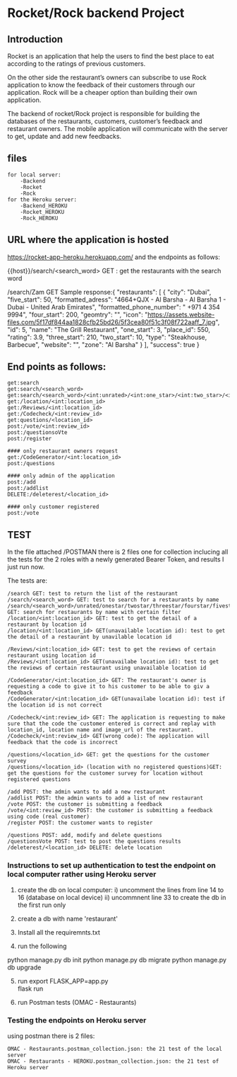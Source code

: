 # Rocket/Rock backend Project

## Introduction

Rocket is an application that help the users to find the best place to eat according to the ratings of previous customers.

On the other side the restaurant’s owners can subscribe to use Rock application to know the feedback of their customers through our application. Rock will be a cheaper option than building their own application.   


The backend of rocket/Rock project is responsible for building the databases of the restaurants, customers, customer’s feedback and restaurant owners. The mobile application will communicate with the server to get, update and add new feedbacks.

## files 

    for local server:
        -Backend
        -Rocket
        -Rock
    for the Heroku server:
        -Backend_HEROKU
        -Rocket_HEROKU
        -Rock_HEROKU

## URL where the application is hosted

https://rocket-app-heroku.herokuapp.com/ and the endpoints as follows:

{{host}}/search/<search_word> GET : get the restaurants with the search word

/search/Zam GET 
Sample response:{
    "restaurants": [
        {
            "city": "Dubai",
            "five_start": 50,
            "formatted_adress": "4664+QJX - Al Barsha - Al Barsha 1 - Dubai - United Arab Emirates",
            "formatted_phone_number": " +971 4 354 9994",
            "four_start": 200,
            "geomtry": "",
            "icon": "https://assets.website-files.com/5f17df844aa1828cfb25bd26/5f3cea80f51c3f08f722aaff_7.jpg",
            "id": 5,
            "name": "The Grill Restaurant",
            "one_start": 3,
            "place_id": 550,
            "rating": 3.9,
            "three_start": 210,
            "two_start": 10,
            "type": "Steakhouse, Barbecue",
            "website": "",
            "zone": "Al Barsha"
        }
    ],
    "success": true
}

## End points as follows:

    get:search
    get:search/<search_word>
    get:search/<search_word>/<int:unrated>/<int:one_star>/<int:two_star>/<int:three_star>/<int:four_star>/<int:five_star>
    get:/location/<int:location_id>
    get:/Reviews/<int:location_id>    
    get:/Codecheck/<int:review_id>
    get:questions/<location_id>
    post:/vote/<int:review_id>
    post:/questionsoVte
    post:/register

    #### only restaurant owners request
    get:/CodeGenerator/<int:location_id>
    post:/questions

    #### only admin of the application
    post:/add
    post:/addlist
    DELETE:/deleterest/<location_id>

    #### only customer registered
    post:/vote
    


## TEST

In the file attached /POSTMAN there is 2 files one for collection inclucing all the tests for the 2 roles with a newly generated Bearer Token, and results I just run now.

The tests are:

    /search GET: test to return the list of the restaurant
    /search/<search_word> GET: test to search for a restaurants by name
    /search/<search_word>/unrated/onestar/twostar/threestar/fourstar/fivestar GET: search for restaurants by name with certain filter
    /location/<int:location_id> GET: test to get the detail of a restaurant by location id
    /location/<int:location_id> GET(unavailable location id): test to get the detail of a restaurant by unavilable location id

    /Reviews/<int:location_id> GET: test to get the reviews of certain restaurant using location id
    /Reviews/<int:location_id> GET(unavailabe location id): test to get the reviews of certain restaurant using unavailable location id
    
    /CodeGenerator/<int:location_id> GET: The restaurant's owner is requesting a code to give it to his customer to be able to giv a feedback
    /CodeGenerator/<int:location_id> GET(unavailabe location id): test if the location id is not correct

    /Codecheck/<int:review_id> GET: The application is requesting to make sure that the code the customer entered is correct and replay with location_id, location name and image_url of the restaurant.
    /Codecheck/<int:review_id> GET(wrong code): The application will feedback that the code is incorrect

    /questions/<location_id> GET: get the questions for the customer survey
    /questions/<location_id> (location with no registered questions)GET: get the questions for the customer survey for location without registered questions

    /add POST: the admin wants to add a new restaurant
    /addlist POST: the admin wants to add a list of new restaurant
    /vote POST: the customer is submitting a feedback
    /vote/<int:review_id> POST: the customer is submitting a feedback using code (real customer)
    /register POST: the customer wants to register

    /questions POST: add, modify and delete questions
    /questionsVote POST: test to post the questions results
    /deleterest/<location_id> DELETE: delete location

### Instructions to set up authentication to test the endpoint on local computer rather using Heroku server

1) create the db  on local computer:
    i) uncomment the lines from line 14 to 16 (database on local device)
    ii) uncommnent line 33 to create the db in the first run only

2) create a db with name 'restaurant'

3) Install all the requiremnts.txt

4) run the following

python manage.py db init
python manage.py db migrate
python manage.py db upgrade

5) run 
    export FLASK_APP=app.py  
    flask run

6) run Postman tests (OMAC - Restaurants)

### Testing the endpoints on Heroku server

using postman there is 2 files:

    OMAC - Restaurants.postman_collection.json: the 21 test of the local server
    OMAC - Restaurants - HEROKU.postman_collection.json: the 21 test of Heroku server



